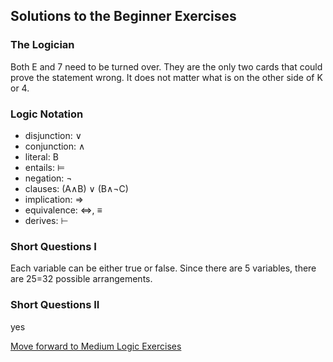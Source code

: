 ## Solutions to the Beginner Exercises

### The Logician

Both  E and 7 need to be turned over. They are the only two cards that could prove the statement wrong. It does not matter what is on the other side of K or 4.

### Logic Notation

- disjunction: ∨
- conjunction: ∧
- literal: B
- entails: ⊨
- negation: ¬
- clauses: (A∧B) ∨ (B∧¬C)
- implication: ⇒
- equivalence: ⇔, ≡
- derives: ⊢

### Short Questions I
Each variable can be either true or false. Since there are 5 variables, there are 25=32 possible arrangements.

### Short Questions II
yes

[Move forward to Medium Logic Exercises](https://github.com/UMdecisionsupport/DecisionSupport2023/blob/main/Logic/Medium.md)
